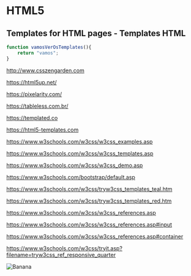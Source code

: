 # HTML5

## Templates for HTML pages - Templates HTML


```js
function vamosVerOsTemplates(){
    return "vamos";
}
```
http://www.csszengarden.com

https://html5up.net/

https://pixelarity.com/

https://tableless.com.br/

https://templated.co

https://html5-templates.com

https://www.w3schools.com/w3css/w3css_examples.asp

https://www.w3schools.com/w3css/w3css_templates.asp

https://www.w3schools.com/w3css/w3css_demo.asp

https://www.w3schools.com/bootstrap/default.asp

https://www.w3schools.com/w3css/tryw3css_templates_teal.htm

https://www.w3schools.com/w3css/tryw3css_templates_red.htm

https://www.w3schools.com/w3css/w3css_references.asp

https://www.w3schools.com/w3css/w3css_references.asp#input

https://www.w3schools.com/w3css/w3css_references.asp#container

https://www.w3schools.com/w3css/tryit.asp?filename=tryw3css_ref_responsive_quarter



![Banana](http://cdn.osxdaily.com/wp-content/uploads/2013/07/dancing-banana.gif "Olha a banana dançando!")
